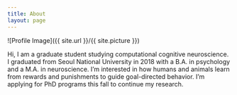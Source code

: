 ```yaml
---
title: About
layout: page
---
```

![Profile Image]({{ site.url }}/{{ site.picture }})

Hi, I am a graduate student studying computational cognitive neuroscience. I graduated from Seoul National University in 2018 with a B.A. in psychology and a M.A. in neuroscience. I’m interested in how humans and animals learn from rewards and punishments to guide goal-directed behavior. I’m applying for PhD programs this fall to continue my research. 
